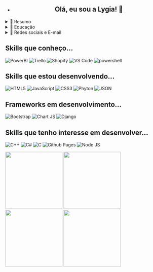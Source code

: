 - <h2 align='center'> Olá, eu sou a Lygia! 👋 </h2>

<details>
  <summary>📃 Resumo</summary>
  
 ## Sobre mim
 
 <p>
    Atualmente, estudo tecnologias de Front-End, pois pretendo realizar uma transição de carreira o quanto antes. Minha primeira formação é Pedagogia, porém me identifico
   muito com a área de desenvolvimento e criação de novas tecnologias.
  </p>
  
  - Hard Skills: HTML, CSS, JavaScript, Git, Github, ReactJs
  - Soft Skills: Estudo Contínuo, Colaboração, Capacidade de Organização
</details>


<details>
  <summary>📃 Educação</summary>
  
 ## Educação
 - Faculdade Método de São Paulo (FAMESP) | Julho 2014 - Julho 2017
  
  <p>Licenciada em Pedagogia Plena</p>
  
 - Faculdade Via Sapiens | Dezembro 2020 - Julho 2021
  
  <p>Extensão Universitária em Tradução e Interpretação de Libras (Língua Brasileira de Sinais)</p> 
  
  
<h2> Plataformas de estudo </h2>
  
  ![Duolingo](https://img.shields.io/badge/Duolingo-58CC02?style=for-the-badge&logo=Duolingo&logoColor=white)
  ![Khan Academy](https://img.shields.io/badge/Khan%20Academy-14BF96?style=for-the-badge&logo=Khan%20Academy&logoColor=white)
  ![Udemy](https://img.shields.io/badge/Udemy-EC5252?style=for-the-badge&logo=Udemy&logoColor=white)
  
</details>

<details>
  <summary>📃 Redes sociais e E-mail </summary>

  
  
  <br />
 
 <div align='center'>

<a href="https://www.linkedin.com/in/lygia-cipriano-8ba9bb25b"><img src="https://img.shields.io/badge/LinkedIn-0077B5?style=for-the-badge&logo=linkedin&logoColor=white" alt="my linkedin"></a>
<a href="mailto:lygia.clc@gmail.com"><img src="https://img.shields.io/badge/Gmail-D14836?style=for-the-badge&logo=gmail&logoColor=white" alt="My E-mail"></a>
<a href="https://www.instagram.com/lygiaclc"><img src="https://img.shields.io/badge/Instagram-E4405F?style=for-the-badge&logo=instagram&logoColor=white" alt="My Instagram"></a>

</div>

</details>

<h2> Skills que conheço... </h2>

<div>

 ![PowerBI](https://img.shields.io/badge/PowerBI-F2C811?style=for-the-badge&logo=Power%20BI&logoColor=white)
 ![Trello](https://img.shields.io/badge/Trello-0052CC?style=for-the-badge&logo=trello&logoColor=white)
 ![Shopify](https://img.shields.io/badge/shopify-8DB543?style=for-the-badge&logo=Shopify&logoColor=white)
 ![VS Code](https://img.shields.io/badge/VSCode-0078D4?style=for-the-badge&logo=visual%20studio%20code&logoColor=white)
 ![powershell](https://img.shields.io/badge/powershell-5391FE?style=for-the-badge&logo=powershell&logoColor=white)
  
  </div>

<h2> Skills que estou desenvolvendo... </h2>

<div>
 
 ![HTML5](https://img.shields.io/badge/HTML5-E34F26?style=for-the-badge&logo=html5&logoColor=white)
 ![JavaScript](https://img.shields.io/badge/JavaScript-F7DF1E?style=for-the-badge&logo=javascript&logoColor=black)
 ![CSS3](https://img.shields.io/badge/CSS3-1572B6?style=for-the-badge&logo=css3&logoColor=white) 
 ![Phyton](https://img.shields.io/badge/Python-FFD43B?style=for-the-badge&logo=python&logoColor=blue)
 ![JSON](https://img.shields.io/badge/json-5E5C5C?style=for-the-badge&logo=json&logoColor=white)
  
</div>


<h2> Frameworks em desenvolvimento... </h2>

<div>
 
 ![Bootstrap](https://img.shields.io/badge/Bootstrap-563D7C?style=for-the-badge&logo=bootstrap&logoColor=white)
 ![Chart JS](https://img.shields.io/badge/Chart.js-FF6384?style=for-the-badge&logo=chartdotjs&logoColor=white)
 ![Django](https://img.shields.io/badge/Django-092E20?style=for-the-badge&logo=django&logoColor=green)
</div>

<h2> Skills que tenho interesse em desenvolver... </h2>

<div>
  
  ![C++](https://img.shields.io/badge/C%2B%2B-00599C?style=for-the-badge&logo=c%2B%2B&logoColor=white)
  ![C#](https://img.shields.io/badge/C%23-239120?style=for-the-badge&logo=c-sharp&logoColor=white)
  ![C](https://img.shields.io/badge/C-00599C?style=for-the-badge&logo=c&logoColor=white)
  ![Github Pages](https://img.shields.io/badge/GitHub%20Pages-222222?style=for-the-badge&logo=GitHub%20Pages&logoColor=white)
  ![Node JS](https://img.shields.io/badge/Node.js-339933?style=for-the-badge&logo=nodedotjs&logoColor=white)
  
  </div>
  
  <div>
  
<img height="180em" src="https://github-readme-stats.vercel.app/api?username=lygiaclc&layout=compact&langs_count=7&theme=dracula"/>
<img height="180em" src="https://github-readme-stats.vercel.app/api/top-langs/?username=lygiaclc&layout=compact&langs_count=7&theme=dracula"/>
<img height="180em" src="https://github-readme-activity-graph.cyclic.app/graph?username=lygiaclc&theme=minimal"/>
<img height="180em" src="https://gists-readme.yizack.com/api/pin?user=lygiaclc&id={gist_id}&owner=true"/>
                                                                                                                               
</div>

<!---
lygiaclc/lygiaclc is a ✨ special ✨ repository because its `README.md` (this file) appears on your GitHub profile.
You can click the Preview link to take a look at your changes.
--->

